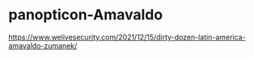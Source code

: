# panopticon-Amavaldo

https://www.welivesecurity.com/2021/12/15/dirty-dozen-latin-america-amavaldo-zumanek/
